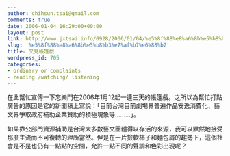 ```yaml
---
author: chihsun.tsai@gmail.com
comments: true
date: 2006-01-04 16:29:00+00:00
layout: post
link: http://www.jxtsai.info/0928/2006/01/04/%e5%8f%88%e8%a6%8b%e5%b8%b3%e7%af%b7%e6%88%b2/
slug: '%e5%8f%88%e8%a6%8b%e5%b8%b3%e7%af%b7%e6%88%b2'
title: 又見帳篷戲
wordpress_id: 705
categories:
- ordinary or complaints
- reading /watching/ listening
---
```


在此幫忙宣傳一下忘樂門在2006年1月12起一連三天的帳篷戲。之所以為幫忙打點廣告的原因是它的新聞稿上寫說：「目前台灣目前劇場界普遍作品安逸消費化、藝文界爭取政府補助企業贊助的積極現象等.........」。  
  
如果靠公部門資源補助是台灣大多數藝文團體得以存活的來源，我可以默然地接受那麼主流而不可復轉的理所當然。但是在一片撿軟柿子和麵包屑的趨勢下，這個社會是不是也仍有一點點的空間，允許一點不同的聲調和色彩出現呢？
